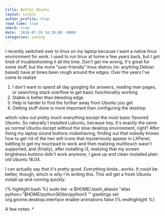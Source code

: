 ```yaml
---
title: Better Ubuntu
layout: single
author_profile: true
read_time: true
share: true
date: '2018-07-29 14:30:00 -0800'
categories: coding
---
```


I recently switched over to linux on my laptop because I want a native linux environment for work. I used to run linux at home a few years back, but I got tired of troubleshooting it all the time. Don't get me wrong, it's great for some stuff, but the more "user-friendly" linux distros (re: anything Debian based) have at times been rough around the edges. Over the years I've come to realize

1. I don't want to spend all day googling for answers, reading man pages, or searching stack overflow to get basic functionality working
2. Stable is better than bleeding edge
3. Help is harder to find the further away from Ubuntu you get
4. Getting stuff done is more important than configuring the desktop

which rules out pretty much everything except the most basic flavored Ubuntu. So naturally I installed Lubuntu, because hey, it's exactly the same as normal Ubuntu except without the slow desktop environment, right? After fixing my laptop sound buttons misbehaving, finding out that nobody knows how to get rid of the two wifi icons that mysteriously appear in LXPanel, battling to get my touchpad to work and then realizing multitouch wasn't supported, and (finally), after installing i3, realizing that my screen brightness buttons didn't work anymore, I gave up and clean-installed plain old Ubuntu 18.04.

I can actually say that it's pretty good. Everything kinda...works. It could be better, though, which is why I'm writing this. This will get a fresh Ubuntu install up and running quickly:

{% highlight bash %}
sudo tee -a $HOME/.bash_aliases "alias python="$HOME/python36/bin/python3 '"
gsettings set org.gnome.desktop.interface enable-animations false
{% endhighlight %}

A few notes:
* 